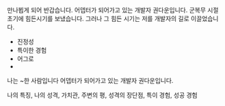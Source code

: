 만나뵙게 되어 반갑습니다. 어뎁터가 되어가고 있는 개발자 권다운입니다. 군복무 시절 초기에 힘든시기를 보냈습니다. 그러나 그 힘든 시기는 저를 개발자의 길로 이끌었습니다.

- 진정성
- 특이한 경험
- 어그로
- 

나는 ~한 사람입니다
어뎁터가 되어가고 있는 개발자 권다운입니다.


나의 특징, 나의 성격, 가치관, 주변의 평, 성격의 장단점, 특이 경험, 성공 경험